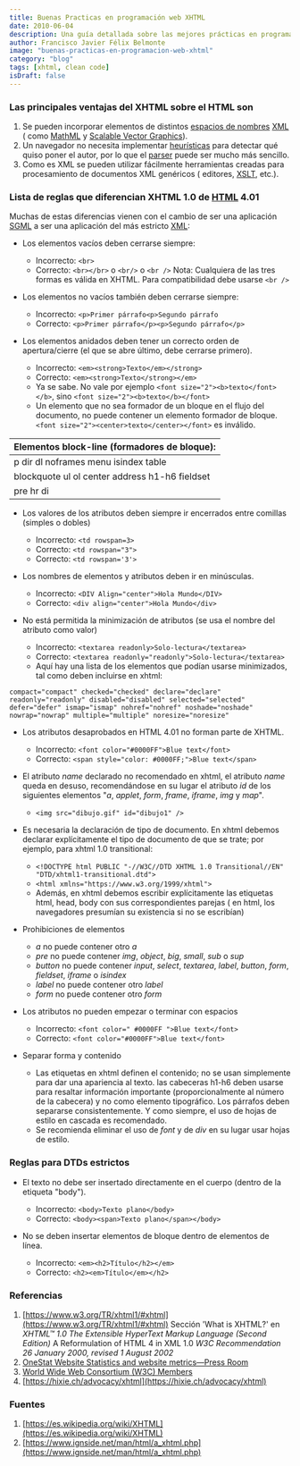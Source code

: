 ```yaml
---
title: Buenas Practicas en programación web XHTML
date: 2010-06-04
description: Una guía detallada sobre las mejores prácticas en programación web utilizando XHTML, destacando sus ventajas, reglas y diferencias clave con HTML.
author: Francisco Javier Félix Belmonte
image: "buenas-practicas-en-programacion-web-xhtml"
category: "blog"
tags: [xhtml, clean code]
isDraft: false
---
```


### Las principales ventajas del XHTML sobre el HTML son

1. Se pueden incorporar elementos de
   distintos [espacios de nombres](https://es.wikipedia.org/w/index.php?title=Espacio_de_nombres&action=edit&redlink=1) [XML](https://es.wikipedia.org/wiki/XML) (
   como [MathML](https://es.wikipedia.org/wiki/MathML)
   y [Scalable Vector Graphics](https://es.wikipedia.org/wiki/Scalable_Vector_Graphics)).
2. Un navegador no necesita implementar [heurísticas](https://es.wikipedia.org/wiki/Heur%C3%ADstica) para detectar qué
   quiso poner el autor, por lo que el [parser](https://es.wikipedia.org/wiki/Parser) puede ser mucho más sencillo.
3. Como es XML se pueden utilizar fácilmente herramientas creadas para procesamiento de documentos XML genéricos (
   editores, [XSLT](https://es.wikipedia.org/wiki/XSLT), etc.).

### Lista de reglas que diferencian XHTML 1.0 de [HTML](https://es.wikipedia.org/wiki/HTML) 4.01

Muchas de estas diferencias vienen con el cambio de ser una aplicación [SGML](https://es.wikipedia.org/wiki/SGML) a ser
una aplicación del más estricto [XML](https://es.wikipedia.org/wiki/XML):

- Los elementos vacíos deben cerrarse siempre:

  - Incorrecto: `<br>`
  - Correcto: `<br></br>` o `<br/>` o `<br />`
    Nota: Cualquiera de las tres formas es válida en XHTML. Para compatibilidad debe usarse `<br />`

- Los elementos no vacíos también deben cerrarse siempre:

  - Incorrecto: `<p>Primer párrafo<p>Segundo párrafo`
  - Correcto: `<p>Primer párrafo</p><p>Segundo párrafo</p>`

- Los elementos anidados deben tener un correcto orden de apertura/cierre (el que se abre último, debe cerrarse
  primero).
  - Incorrecto: `<em><strong>Texto</em></strong>`
  - Correcto: `<em><strong>Texto</strong></em>`
  - Ya se sabe. No vale por ejemplo `<font size="2"><b>texto</font></b>`, sino `<font size="2"><b>texto</b></font>`
  - Un elemento que no sea formador de un bloque en el flujo del documento, no puede contener un elemento formador de
    bloque. `<font size="2"><center>texto</center></font>` es inválido.

| Elementos block-line (formadores de bloque):   |
| ---------------------------------------------- |
| p dir dl noframes menu isindex table           |
| blockquote ul ol center address h1-h6 fieldset |
| pre hr di                                      |

- Los valores de los atributos deben siempre ir encerrados entre comillas (simples o dobles)

  - Incorrecto: `<td rowspan=3>`
  - Correcto: `<td rowspan="3">`
  - Correcto: `<td rowspan='3'>`

- Los nombres de elementos y atributos deben ir en minúsculas.

  - Incorrecto: `<DIV Align="center">Hola Mundo</DIV>`
  - Correcto: `<div align="center">Hola Mundo</div>`

- No está permitida la minimización de atributos (se usa el nombre del atributo como valor)
  - Incorrecto: `<textarea readonly>Solo-lectura</textarea>`
  - Correcto: `<textarea readonly="readonly">Solo-lectura</textarea>`
  - Aquí hay una lista de los elementos que podían usarse minimizados, tal como deben incluirse en xhtml:

```xhtml
compact="compact" checked="checked" declare="declare" readonly="readonly" disabled="disabled" selected="selected"
defer="defer" ismap="ismap" nohref="nohref" noshade="noshade" nowrap="nowrap" multiple="multiple" noresize="noresize"
```

- Los atributos desaprobados en HTML 4.01 no forman parte de XHTML.

  - Incorrecto: `<font color="#0000FF">Blue text</font>`
  - Correcto: `<span style="color: #0000FF;">Blue text</span>`

- El atributo _name_ declarado no recomendado en xhtml, el atributo _name_ queda en desuso, recomendándose en su lugar
  el atributo _id_ de los siguientes elementos "_a_, _applet_, _form_, _frame_, _iframe_, _img_ y _map_".

  - `<img src="dibujo.gif" id="dibujo1" />`

- Es necesaria la declaración de tipo de documento. En xhtml debemos declarar explícitamente el tipo de documento de que
  se trate; por ejemplo, para xhtml 1.0 transitional:

  - `<!DOCTYPE html PUBLIC "-//W3C//DTD XHTML 1.0 Transitional//EN" "DTD/xhtml1-transitional.dtd">`
  - `<html xmlns="https://www.w3.org/1999/xhtml">`
  - Además, en xhtml debemos escribir explícitamente las etiquetas html, head, body con sus correspondientes parejas (
    en html, los navegadores presumían su existencia si no se escribían)

- Prohibiciones de elementos

  - _a_ no puede contener otro _a_
  - _pre_ no puede contener _img_, _object_, _big_, _small_, _sub_ o _sup_
  - _button_ no puede contener _input_, _select_, _textarea_, _label_, _button_, _form_, _fieldset_, _iframe_ o
    _isindex_
  - _label_ no puede contener otro _label_
  - _form_ no puede contener otro _form_

- Los atributos no pueden empezar o terminar con espacios

  - Incorrecto: `<font color=" #0000FF ">Blue text</font>`
  - Correcto: `<font color="#0000FF">Blue text</font>`

- Separar forma y contenido
  - Las etiquetas en xhtml definen el contenido; no se usan simplemente para dar una apariencia al texto. las
    cabeceras h1-h6 deben usarse para resaltar información importante (proporcionalmente al número de la cabecera) y
    no como elemento tipográfico. Los párrafos deben separarse consistentemente. Y como siempre, el uso de hojas de
    estilo en cascada es recomendado.
  - Se recomienda eliminar el uso de _font_ y de _div_ en su lugar usar hojas de estilo.

### Reglas para DTDs estrictos

- El texto no debe ser insertado directamente en el cuerpo (dentro de la etiqueta "body").

  - Incorrecto: `<body>Texto plano</body>`
  - Correcto: `<body><span>Texto plano</span></body>`

- No se deben insertar elementos de bloque dentro de elementos de línea.
  - Incorrecto: `<em><h2>Título</h2></em>`
  - Correcto: `<h2><em>Título</em></h2>`

### Referencias

1. [https://www.w3.org/TR/xhtml1/#xhtml](https://www.w3.org/TR/xhtml1/#xhtml) Sección 'What is XHTML?' en _XHTML™ 1.0 The
   Extensible HyperText Markup Language (Second Edition)_ A Reformulation of HTML 4 in XML 1.0 _W3C Recommendation 26
   January 2000, revised 1 August 2002_
2. [OneStat Website Statistics and website metrics—Press Room](https://www.onestat.com/html/aboutus_pressbox40_browser_market_firefox_growing.html)
3. [World Wide Web Consortium (W3C) Members](https://www.w3.org/Consortium/Member/List)
4. [https://hixie.ch/advocacy/xhtml](https://hixie.ch/advocacy/xhtml)

### Fuentes

1. [https://es.wikipedia.org/wiki/XHTML](https://es.wikipedia.org/wiki/XHTML)
2. [https://www.ignside.net/man/html/a_xhtml.php](https://www.ignside.net/man/html/a_xhtml.php)
